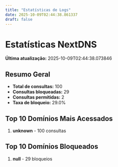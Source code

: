 ```yaml
---
title: "Estatísticas de Logs"
date: 2025-10-09T02:44:38.861337
draft: false
---
```

# Estatísticas NextDNS
**Última atualização:** 2025-10-09T02:44:38.073846
## Resumo Geral
- **Total de consultas:** 100
- **Consultas bloqueadas:** 29
- **Consultas permitidas:** 2
- **Taxa de bloqueio:** 29.0%
## Top 10 Domínios Mais Acessados
1. **unknown** - 100 consultas

## Top 10 Domínios Bloqueados

1. **null** - 29 bloqueios
